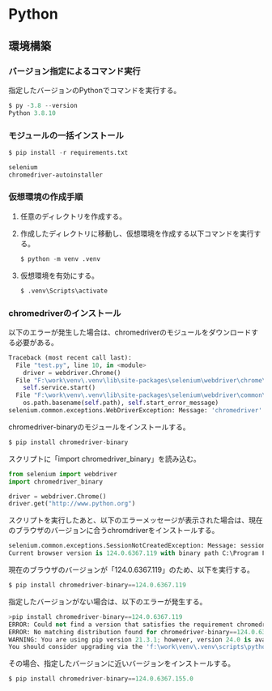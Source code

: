 # Python

## 環境構築

### バージョン指定によるコマンド実行

指定したバージョンのPythonでコマンドを実行する。

```py
$ py -3.8 --version
Python 3.8.10
```

### モジュールの一括インストール

```py
$ pip install -r requirements.txt
```

```txt:requirements.txt
selenium
chromedriver-autoinstaller
```

### 仮想環境の作成手順

1. 任意のディレクトリを作成する。  
2. 作成したディレクトリに移動し、仮想環境を作成する以下コマンドを実行する。  

   ```py
   $ python -m venv .venv
   ```

3. 仮想環境を有効にする。

   ```py
   $ .venv\Scripts\activate
   ```

### chromedriverのインストール

以下のエラーが発生した場合は、chromedriverのモジュールをダウンロードする必要がある。  

```py
Traceback (most recent call last):
  File "test.py", line 10, in <module>
    driver = webdriver.Chrome()
  File "F:\work\venv\.venv\lib\site-packages\selenium\webdriver\chrome\webdriver.py", line 73, in __init__
    self.service.start()
  File "F:\work\venv\.venv\lib\site-packages\selenium\webdriver\common\service.py", line 83, in start
    os.path.basename(self.path), self.start_error_message)
selenium.common.exceptions.WebDriverException: Message: 'chromedriver' executable needs to be in PATH. Please see https://sites.google.com/a/chromium.org/chromedriver/home
```

chromedriver-binaryのモジュールをインストールする。  

```py
$ pip install chromedriver-binary 
```

スクリプトに「import chromedriver_binary」を読み込む。  

```py
from selenium import webdriver
import chromedriver_binary

driver = webdriver.Chrome()
driver.get("http://www.python.org")
```

スクリプトを実行したあと、以下のエラーメッセージが表示された場合は、現在のブラウザのバージョンに合うchromdriverをインストールする。  

```py
selenium.common.exceptions.SessionNotCreatedException: Message: session not created: This version of ChromeDriver only supports Chrome version 126
Current browser version is 124.0.6367.119 with binary path C:\Program Files\Google\Chrome\Application\chrome.exe
```

現在のブラウザのバージョンが「124.0.6367.119」のため、以下を実行する。

```py
$ pip install chromedriver-binary==124.0.6367.119
```

指定したバージョンがない場合は、以下のエラーが発生する。

```py
>pip install chromedriver-binary==124.0.6367.119
ERROR: Could not find a version that satisfies the requirement chromedriver-binary==124.0.6367.119 (from versions: 2.29.1, 2.31.1, ~中略~ 124.0.6356.2.0, 124.0.6358.0.0, 124.0.6360.0.0, 124.0.6362.0.0, 124.0.6364.0.0, 124.0.6366.2.0, 124.0.6367.2.0, 124.0.6367.8.0, 124.0.6367.29.0, 124.0.6367.49.0, 124.0.6367.60.0, 124.0.6367.78.0, 124.0.6367.91.0, 124.0.6367.155.0, 125.0.6369.0.0, 125.0.6371.0.0, 125.0.6373.0.0, 125.0.6375.0.0, 125.0.6377.0.0, ~中略~ 126.0.6465.2.0, 126.0.6467.2.0)
ERROR: No matching distribution found for chromedriver-binary==124.0.6367.119
WARNING: You are using pip version 21.3.1; however, version 24.0 is available.
You should consider upgrading via the 'f:\work\venv\.venv\scripts\python.exe -m pip install --upgrade pip' command.
```

その場合、指定したバージョンに近いバージョンをインストールする。

```py
$ pip install chromedriver-binary==124.0.6367.155.0
```
